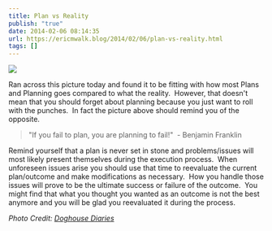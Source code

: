 ```yaml
---
title: Plan vs Reality
publish: "true"
date: 2014-02-06 08:14:35
url: https://ericmwalk.blog/2014/02/06/plan-vs-reality.html
tags: []
---
```


![](https://ericmwalk.blog/uploads/2022/b1447daa75.png)

Ran across this picture today and found it to be fitting with how most Plans and Planning goes compared to what the reality.  However, that doesn't mean that you should forget about planning because you just want to roll with the punches.  In fact the picture above should remind you of the opposite.

>"If you fail to plan, you are planning to fail!"  - Benjamin Franklin

Remind yourself that a plan is never set in stone and problems/issues will most likely present themselves during the execution process.  When unforeseen issues arise you should use that time to reevaluate the current plan/outcome and make modifications as necessary.  How you handle those issues will prove to be the ultimate success or failure of the outcome.  You might find that what you thought you wanted as an outcome is not the best anymore and you will be glad you reevaluated it during the process.

*Photo Credit: <a title="Dog House Diaries" href="http://thedoghousediaries.com/5468">Doghouse Diaries</a>*